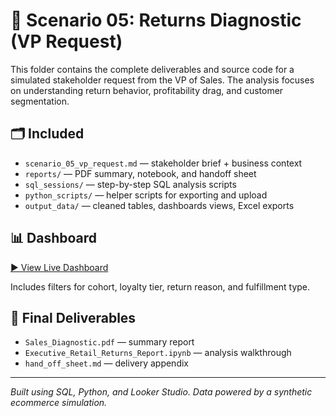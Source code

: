 # 🧾 Scenario 05: Returns Diagnostic (VP Request)

This folder contains the complete deliverables and source code for a simulated stakeholder request from the VP of Sales. The analysis focuses on understanding return behavior, profitability drag, and customer segmentation.

## 🗂 Included

- `scenario_05_vp_request.md` — stakeholder brief + business context
- `reports/` — PDF summary, notebook, and handoff sheet
- `sql_sessions/` — step-by-step SQL analysis scripts
- `python_scripts/` — helper scripts for exporting and upload
- `output_data/` — cleaned tables, dashboards views, Excel exports

## 📊 Dashboard

[▶️ View Live Dashboard](https://lookerstudio.google.com/reporting/e5f1454c-c8e4-481f-9ac8-375a3bdd289c)

Includes filters for cohort, loyalty tier, return reason, and fulfillment type.

## 📘 Final Deliverables

- `Sales_Diagnostic.pdf` — summary report
- `Executive_Retail_Returns_Report.ipynb` — analysis walkthrough
- `hand_off_sheet.md` — delivery appendix

---

*Built using SQL, Python, and Looker Studio. Data powered by a synthetic ecommerce simulation.*